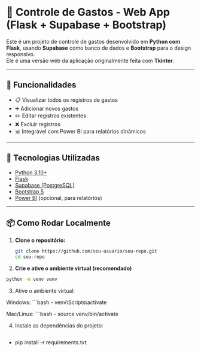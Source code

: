 # 💸 Controle de Gastos - Web App (Flask + Supabase + Bootstrap)

Este é um projeto de controle de gastos desenvolvido em **Python com Flask**, usando **Supabase** como banco de dados e **Bootstrap** para o design responsivo.  
Ele é uma versão web da aplicação originalmente feita com **Tkinter**.

---

## 🚀 Funcionalidades

- 📋 Visualizar todos os registros de gastos
- ➕ Adicionar novos gastos
- ✏️ Editar registros existentes
- ❌ Excluir registros
- 📊 Integrável com Power BI para relatórios dinâmicos

---

## 🧰 Tecnologias Utilizadas

- [Python 3.10+](https://www.python.org/)
- [Flask](https://flask.palletsprojects.com/)
- [Supabase (PostgreSQL)](https://supabase.com/)
- [Bootstrap 5](https://getbootstrap.com/)
- [Power BI](https://powerbi.microsoft.com/) (opcional, para relatórios)

---

## 📦 Como Rodar Localmente

1. **Clone o repositório:**

   ```bash
   git clone https://github.com/seu-usuario/seu-repo.git
   cd seu-repo

2. **Crie e ative o ambiente virtual (recomendado)**
  ```bash 
  python -m venv venv
  ```
3. Ative o ambiente virtual:
   
  Windows:
     ```bash
    - venv\Scripts\activate

  Mac/Linux:
     ```bash
    - source venv/bin/activate

4. Instale as dependências do projeto:
   ```bash
  - pip install -r requirements.txt















 
